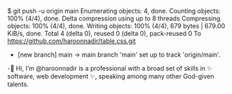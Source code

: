 $ git push -u origin main
Enumerating objects: 4, done.
Counting objects: 100% (4/4), done.
Delta compression using up to 8 threads
Compressing objects: 100% (4/4), done.
Writing objects: 100% (4/4), 679 bytes | 679.00 KiB/s, done.
Total 4 (delta 0), reused 0 (delta 0), pack-reused 0
To https://github.com/haroonnadir/table.css.git
 * [new branch]      main -> main
branch 'main' set up to track 'origin/main'.

-👋 Hi, I’m @haroonnadir is a professional with a broad set of skills in ✨ software, web development ✨, speaking among many other God-given talents.
